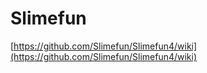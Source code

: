 # Slimefun

[https://github.com/Slimefun/Slimefun4/wiki](https://github.com/Slimefun/Slimefun4/wiki)
